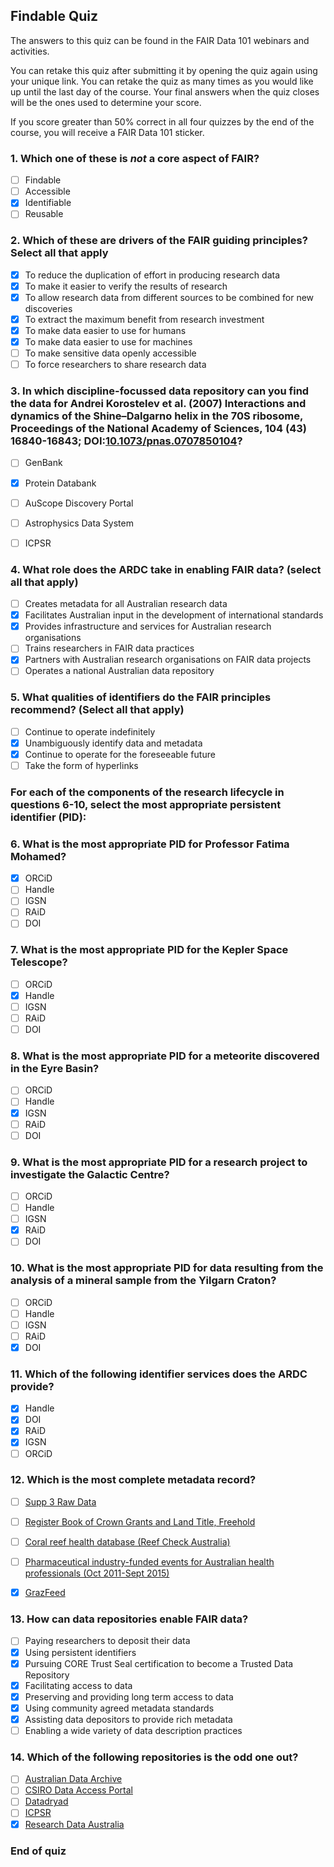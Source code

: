## Findable Quiz
The answers to this quiz can be found in the FAIR Data 101 webinars and activities.

You can retake this quiz after submitting it by opening the quiz again using your unique link. You can retake the quiz as many times as you would like up until the last day of the course. Your final answers when the quiz closes will be the ones used to determine your score. 

If you score greater than 50% correct in all four quizzes by the end of the course, you will receive a FAIR Data 101 sticker.  


### 1. Which one of these is *not* a core aspect of FAIR?
- [ ] Findable
- [ ] Accessible
- [x] Identifiable
- [ ] Reusable

### 2. Which of these are drivers of the FAIR guiding principles? Select all that apply
- [x] To reduce the duplication of effort in producing research data
- [x] To make it easier to verify the results of research
- [x] To allow research data from different sources to be combined for new discoveries
- [x] To extract the maximum benefit from research investment
- [x] To make data easier to use for humans
- [x] To make data easier to use for machines
- [ ] To make sensitive data openly accessible
- [ ] To force researchers to share research data

### 3. In which discipline-focussed data repository can you find the data for Andrei Korostelev et al. (2007) Interactions and dynamics of the Shine–Dalgarno helix in the 70S ribosome, Proceedings of the National Academy of Sciences, 104 (43) 16840-16843; DOI:[10.1073/pnas.0707850104](https://doi.org/10.1073/pnas.0707850104)?

- [ ] GenBank
- [x] Protein Databank
- [ ] AuScope Discovery Portal
- [ ] Astrophysics Data System
- [ ] ICPSR


### 4. What role does the ARDC take in enabling FAIR data? (select all that apply)
- [ ] Creates metadata for all Australian research data
- [x] Facilitates Australian input in the development of international standards
- [x] Provides infrastructure and services for Australian research organisations
- [ ] Trains researchers in FAIR data practices
- [x] Partners with Australian research organisations on FAIR data projects
- [ ] Operates a national Australian data repository

### 5. What qualities of identifiers do the FAIR principles recommend? (Select all that apply)
- [ ] Continue to operate indefinitely
- [x] Unambiguously identify data and metadata
- [x] Continue to operate for the foreseeable future
- [ ] Take the form of hyperlinks

### For each of the components of the research lifecycle in questions 6-10, select the most appropriate persistent identifier (PID):

### 6. What is the most appropriate PID for Professor Fatima Mohamed?
- [x] ORCiD
- [ ] Handle
- [ ] IGSN
- [ ] RAiD
- [ ] DOI

### 7. What is the most appropriate PID for the Kepler Space Telescope?
- [ ] ORCiD
- [x] Handle
- [ ] IGSN
- [ ] RAiD
- [ ] DOI

### 8. What is the most appropriate PID for a meteorite discovered in the Eyre Basin?
- [ ] ORCiD
- [ ] Handle
- [x] IGSN
- [ ] RAiD
- [ ] DOI

### 9. What is the most appropriate PID for a research project to investigate the Galactic Centre?

- [ ] ORCiD
- [ ] Handle
- [ ] IGSN
- [x] RAiD
- [ ] DOI

### 10. What is the most appropriate PID for data resulting from the analysis of a mineral sample from the Yilgarn Craton?

- [ ] ORCiD
- [ ] Handle
- [ ] IGSN
- [ ] RAiD
- [x] DOI

### 11. Which of the following identifier services does the ARDC provide?
- [x] Handle
- [x] DOI
- [x] RAiD
- [x] IGSN
- [ ] ORCiD

### 12. Which is the most complete metadata record?

- [ ] [Supp 3 Raw Data](https://figshare.com/articles/Supp_3_Raw_Data/5593756)
- [ ] [Register Book of Crown Grants and Land Title, Freehold](https://researchdata.ands.org.au/register-book-crown-title-freehold/152518) 
- [ ] [Coral reef health database (Reef Check Australia)](https://eatlas.org.au/data/uuid/e8854605-d169-44ca-9364-aa5c2c87ff67) 
- [ ] [Pharmaceutical industry-funded events for Australian health professionals (Oct 2011-Sept 2015)](https://ses.library.usyd.edu.au/handle/2123/20223)
- [x] [GrazFeed](https://data.csiro.au/collections/#collection/CIcsiro:36747v003)


### 13. How can data repositories enable FAIR data?

- [ ] Paying researchers to deposit their data
- [x] Using persistent identifiers
- [x] Pursuing CORE Trust Seal certification to become a Trusted Data Repository
- [x] Facilitating access to data
- [x] Preserving and providing long term access to data
- [x] Using community agreed metadata standards
- [x] Assisting data depositors to provide rich metadata
- [ ] Enabling a wide variety of data description practices

### 14. Which of the following repositories is the odd one out?

- [ ] [Australian Data Archive](https://dataverse.ada.edu.au/)
- [ ] [CSIRO Data Access Portal](https://data.csiro.au/collections/)
- [ ] [Datadryad](http://datadryad.org/)
- [ ] [ICPSR](https://www.icpsr.umich.edu/web/pages/)
- [x] [Research Data Australia](https://researchdata.ands.org.au/)

### End of quiz
